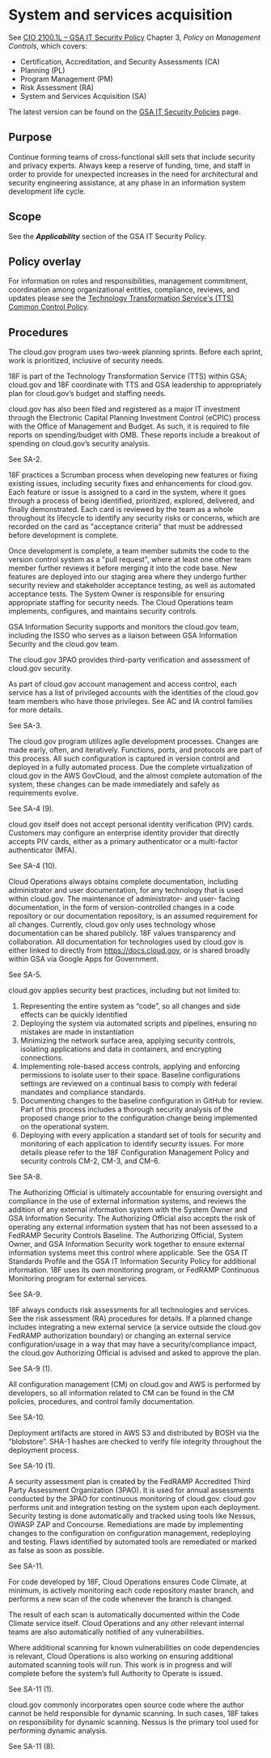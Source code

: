 # System and services acquisition

See [CIO 2100.1L – GSA IT Security Policy](https://www.gsa.gov/cdnstatic/CIO_2100_1L_CHGE_1_CC040905_signed_PDF_version_7-15-2019.pdf) Chapter 3, _Policy on Management Controls_, which covers:

* Certification, Accreditation, and Security Assessments (CA)
* Planning (PL)
* Program Management (PM)
* Risk Assessment (RA)
* System and Services Acquisition (SA)

The latest version can be found on the [GSA IT Security Policies](https://www.gsa.gov/about-us/organization/office-of-the-chief-information-officer/chief-information-security-officer-ciso/it-security-policies) page.

## Purpose

Continue forming teams of cross-functional skill sets that include security and privacy experts. Always keep a reserve of funding, time, and staff in order to provide for unexpected increases in the need for  architectural and security engineering assistance, at any phase in an information system development life cycle.

## Scope

See the **_Applicability_** section of the GSA IT Security Policy.

## Policy overlay

For information on roles and responsibilities, management commitment, coordination among organizational entities, compliance, reviews, and updates please see the [Technology Transformation Service's (TTS) Common Control Policy](https://github.com/cloud-gov/cg-compliance-docs/blob/master/TTS-Common-Control-Policy.md).

## Procedures

The cloud.gov program uses two-week planning sprints. Before each sprint, work is prioritized, inclusive of security needs.

18F is part of the Technology Transformation Service (TTS) within GSA; cloud.gov and 18F coordinate with TTS and GSA leadership to appropriately plan for cloud.gov’s budget and staffing needs.

cloud.gov has also been filed and registered as a major IT investment through the Electronic Capital Planning Investment Control (eCPIC) process with the Office of Management and Budget. As such, it is required to file reports on spending/budget with OMB. These reports include a breakout of spending on cloud.gov’s security analysis.

See SA-2.

18F practices a Scrumban process when developing new features or fixing existing issues, including security fixes and enhancements for cloud.gov.  Each feature or issue is assigned to a card in the system, where it goes through a process of being identified, prioritized, explored, delivered, and finally demonstrated. Each card is reviewed by the team as a whole throughout its lifecycle to identify any security risks or concerns, which are recorded on the card as "acceptance criteria" that must be addressed before development is complete.

Once development is complete, a team member submits the code to the version control system as a "pull request", where at least one other team member further reviews it before merging it into the code base.  New features are deployed into our staging area where they undergo further security review and stakeholder acceptance testing, as well as automated acceptance tests.
The System Owner is responsible for ensuring appropriate staffing for security needs. The Cloud Operations team implements, configures, and maintains security controls.

GSA Information Security supports and monitors the cloud.gov team, including the ISSO who serves as a liaison between GSA Information Security and the cloud.gov team.

The cloud.gov 3PAO provides third-party verification and assessment of cloud.gov security.

As part of cloud.gov account management and access control, each service has a list of privileged accounts with the identities of the cloud.gov team members who have those privileges. See AC and IA control families for more details.

See SA-3.

The cloud.gov program utilizes agile development processes. Changes are made early, often, and iteratively. Functions, ports, and protocols are part of this process. All such configuration is captured in version control and deployed in a fully automated process. Due the complete virtualization of cloud.gov in the AWS GovCloud, and the almost complete automation of the system, these changes can be made immediately and safely as requirements evolve.

See SA-4 (9).

cloud.gov itself does not accept personal identity verification (PIV) cards. Customers may configure an enterprise identity provider that directly accepts PIV cards, either as a primary authenticator or a multi-factor authenticator (MFA).

See SA-4 (10).

Cloud Operations always obtains complete documentation, including administrator and user documentation, for any technology that is used within cloud.gov. The maintenance of administrator- and user- facing documentation, in the form of version-controlled changes in a code repository or our documentation repository, is an assumed requirement for all changes. Currently, cloud.gov only uses technology whose documentation can be shared publicly.
18F values transparency and collaboration. All documentation for technologies used by cloud.gov is either linked to directly from https://docs.cloud.gov, or is shared broadly within GSA via Google Apps for Government.

See SA-5.

cloud.gov applies security best practices, including but not limited to:

1.	Representing the entire system as “code”, so all changes and side effects can be quickly identified
2.	Deploying the system via automated scripts and pipelines, ensuring no mistakes are made in instantiation
3.	Minimizing the network surface area, applying security controls, isolating applications and data in containers, and encrypting connections.
4.	Implementing role-based access controls, applying and enforcing permissions to isolate user to their space.  Baseline configurations settings are reviewed on a continual basis to comply with federal mandates and compliance standards.
5.	Documenting changes to the baseline configuration in GitHub for review. Part of this process includes a thorough security analysis of the proposed change prior to the configuration change being implemented on the operational system.
6.	Deploying with every application a standard set of tools for security and monitoring of each application to identify security issues.
For more details please refer to the 18F Configuration Management Policy and security controls CM-2, CM-3, and CM-6.

See SA-8.

The Authorizing Official is ultimately accountable for ensuring oversight and compliance in the use of external information systems, and reviews the addition of any external information system with the System Owner and GSA Information Security. The Authorizing Official also accepts the risk of operating any external information system that has not been assessed to a FedRAMP Security Controls Baseline.
The Authorizing Official, System Owner, and GSA Information Security work together to ensure external information systems meet this control where applicable. See the GSA IT Standards Profile and the GSA IT Information Security Policy for additional information.
18F uses its own monitoring program, or FedRAMP Continuous Monitoring program for external services.

See SA-9.

18F always conducts risk assessments for all technologies and services. See the risk assessment (RA) procedures for details. If a planned change includes integrating a new external service (a service outside the cloud.gov FedRAMP authorization boundary) or changing an external service configuration/usage in a way that may have a security/compliance impact, the cloud.gov Authorizing Official is advised and asked to approve the plan.

See SA-9 (1).

All configuration management (CM) on cloud.gov and AWS is performed by developers, so all information related to CM can be found in the CM policies, procedures, and control family documentation.

See SA-10.

Deployment artifacts are stored in AWS S3 and distributed by BOSH via the “blobstore”. SHA-1 hashes are checked to verify file integrity throughout the deployment process.

See SA-10 (1).

A security assessment plan is created by the FedRAMP Accredited Third Party Assessment Organization (3PAO). It is used for annual assessments conducted by the 3PAO for continuous monitoring of cloud.gov. cloud.gov performs unit and integration testing on the system upon each deployment. Security testing is done automatically and tracked using tools like Nessus, OWASP ZAP and Concourse. Remediations are made by implementing changes to the configuration on configuration management, redeploying and testing. Flaws identified by automated tools are remediated or marked as false as soon as possible.

See SA-11.

For code developed by 18F, Cloud Operations ensures Code Climate, at minimum, is actively monitoring each code repository master branch, and performs a new scan of the code whenever the branch is changed.

The result of each scan is automatically documented within the Code Climate service itself. Cloud Operations and any other relevant internal teams are also automatically notified of any vulnerabilities.

Where additional scanning for known vulnerabilities on code dependencies is relevant, Cloud Operations is also working on ensuring additional automated scanning tools will run. This work is in progress and will complete before the system’s full Authority to Operate is issued.

See SA-11 (1).

cloud.gov commonly incorporates open source code where the author cannot be held responsible for dynamic scanning. In such cases, 18F takes on responsibility for dynamic scanning. Nessus is the primary tool used for performing dynamic analysis.

See SA-11 (8).

